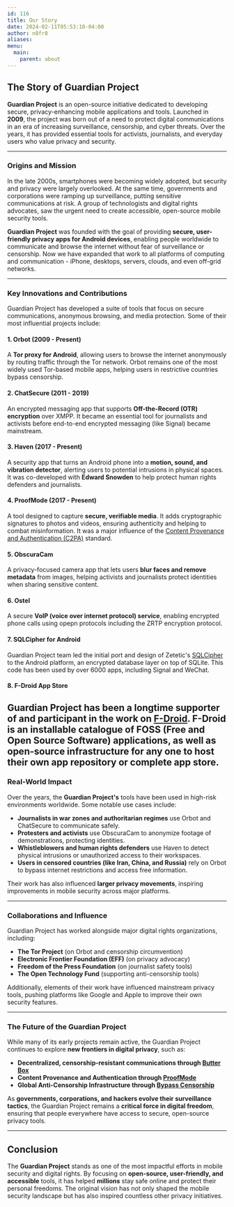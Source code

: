 ```yaml
---
id: 116
title: Our Story
date: 2024-02-11T05:53:10-04:00
author: n8fr8
aliases:
menu:
  main:
    parent: about
---
```


## The Story of Guardian Project

**Guardian Project** is an open-source initiative dedicated to developing secure, privacy-enhancing mobile applications and tools. Launched in **2009**, the project was born out of a need to protect digital communications in an era of increasing surveillance, censorship, and cyber threats. Over the years, it has provided essential tools for activists, journalists, and everyday users who value privacy and security.

---

### Origins and Mission  

In the late 2000s, smartphones were becoming widely adopted, but security and privacy were largely overlooked. At the same time, governments and corporations were ramping up surveillance, putting sensitive communications at risk. A group of technologists and digital rights advocates, saw the urgent need to create accessible, open-source mobile security tools.

**Guardian Project** was founded with the goal of providing **secure, user-friendly privacy apps for Android devices**, enabling people worldwide to communicate and browse the internet without fear of surveillance or censorship. Now we have expanded that work to all platforms of computing and communication - iPhone, desktops, servers, clouds, and even off-grid networks.

---

### Key Innovations and Contributions  

Guardian Project has developed a suite of tools that focus on secure communications, anonymous browsing, and media protection. Some of their most influential projects include:

#### 1. Orbot (2009 - Present)  
A **Tor proxy for Android**, allowing users to browse the internet anonymously by routing traffic through the Tor network. Orbot remains one of the most widely used Tor-based mobile apps, helping users in restrictive countries bypass censorship.

#### 2. ChatSecure (2011 - 2019)  
An encrypted messaging app that supports **Off-the-Record (OTR) encryption** over XMPP. It became an essential tool for journalists and activists before end-to-end encrypted messaging (like Signal) became mainstream.

#### 3. Haven (2017 - Present)  
A security app that turns an Android phone into a **motion, sound, and vibration detector**, alerting users to potential intrusions in physical spaces. It was co-developed with **Edward Snowden** to help protect human rights defenders and journalists.

#### 4. ProofMode (2017 - Present)  
A tool designed to capture **secure, verifiable media**. It adds cryptographic signatures to photos and videos, ensuring authenticity and helping to combat misinformation. It was a major influence of the [Content Provenance and Authentication (C2PA)](https://c2pa.org) standard.

#### 5. ObscuraCam  
A privacy-focused camera app that lets users **blur faces and remove metadata** from images, helping activists and journalists protect identities when sharing sensitive content.

#### 6. Ostel  
A secure **VoIP (voice over internet protocol) service**, enabling encrypted phone calls using opepn protocols including the ZRTP encryption protocol.

#### 7. SQLCipher for Android
Guardian Project team led the initial port and design of Zetetic's [SQLCipher](https://sqlcipher.net) to the Android platform, an encrypted database layer on top of SQLite. This code has been used by over 6000 apps, including Signal and WeChat. 

#### 8. F-Droid App Store
Guardian Project has been a longtime supporter of and participant in the work on [F-Droid](https://f-droid.org). F-Droid is an installable catalogue of FOSS (Free and Open Source Software) applications, as well as open-source infrastructure for any one to host their own app repository or complete app store.
---

### Real-World Impact  

Over the years, the **Guardian Project's** tools have been used in high-risk environments worldwide. Some notable use cases include:

- **Journalists in war zones and authoritarian regimes** use Orbot and ChatSecure to communicate safely.
- **Protesters and activists** use ObscuraCam to anonymize footage of demonstrations, protecting identities.
- **Whistleblowers and human rights defenders** use Haven to detect physical intrusions or unauthorized access to their workspaces.
- **Users in censored countries (like Iran, China, and Russia)** rely on Orbot to bypass internet restrictions and access free information.

Their work has also influenced **larger privacy movements**, inspiring improvements in mobile security across major platforms.

---

### Collaborations and Influence  

Guardian Project has worked alongside major digital rights organizations, including:

- **The Tor Project** (on Orbot and censorship circumvention)
- **Electronic Frontier Foundation (EFF)** (on privacy advocacy)
- **Freedom of the Press Foundation** (on journalist safety tools)
- **The Open Technology Fund** (supporting anti-censorship tools)

Additionally, elements of their work have influenced mainstream privacy tools, pushing platforms like Google and Apple to improve their own security features.

---

### The Future of the Guardian Project  

While many of its early projects remain active, the Guardian Project continues to explore **new frontiers in digital privacy**, such as:

- **Decentralized, censorship-resistant communications through [Butter Box](https://likebutter.app)**
- **Content Provenance and Authentication through [ProofMode](https://proofmode.org)**
- **Global Anti-Censorship Infrastructure through [Bypass Censorship](https://bypasscensorship.org/)**

As **governments, corporations, and hackers evolve their surveillance tactics**, the Guardian Project remains a **critical force in digital freedom**, ensuring that people everywhere have access to secure, open-source privacy tools.

---

## Conclusion  

The **Guardian Project** stands as one of the most impactful efforts in mobile security and digital rights. By focusing on **open-source, user-friendly, and accessible** tools, it has helped **millions** stay safe online and protect their personal freedoms. The original vision has not only shaped the mobile security landscape but has also inspired countless other privacy initiatives.
